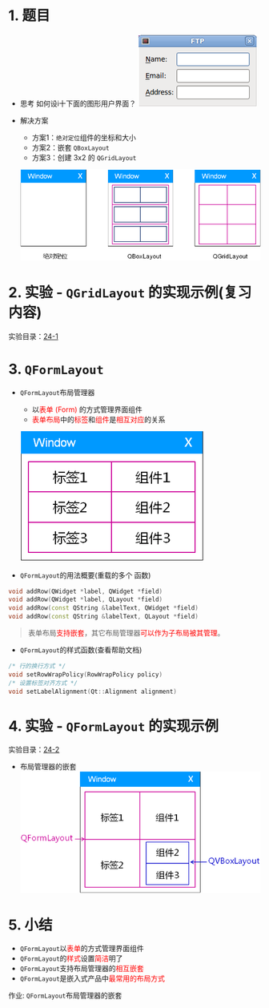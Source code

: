 # 1. 题目
- 思考
    如何设i十下面的图形用户界面？
    ![](vx_images/024_1.png)

- 解决方案
    - 方案1：`绝对定位`组件的坐标和大小
    - 方案2：嵌套 `QBoxLayout`
    - 方案3：创建 3x2 的 `QGridLayout`

    ![](vx_images/024_2.png)

# 2. 实验 - `QGridLayout` 的实现示例(复习内容)
实验目录：[24-1](vx_attachments\024_Layout_manager_3\24-1)

# 3. `QFormLayout`
- `QFormLayout`布局管理器
    - 以<font color=red>表单 (Form) </font>的方式管理界面组件
    - <font color=red>表单布局</font>中的<font color=red>标签</font>和<font color=red>组件</font>是<font color=red>相互对应</font>的关系

    ![](vx_images/024_3.png)

- `QFormLayout`的用法概要(重载的多个 函数)
```cpp
void addRow(QWidget *label, QWidget *field)
void addRow(QWidget *label, QLayout *field)
void addRow(const QString &labelText, QWidget *field)
void addRow(const QString &labelText, QLayout *field)
```
> 表单布局<font color=red>支持嵌套</font>，其它布局管理器<font color=red>可以作为子布局被其管理</font>。

- `QFormLayout`的样式函数(查看帮助文档)
```c
/* 行的换行方式 */
void setRowWrapPolicy(RowWrapPolicy policy)
/* 设置标签对齐方式 */
void setLabelAlignment(Qt::Alignment alignment)
```

# 4. 实验 - `QFormLayout` 的实现示例
实验目录：[24-2](vx_attachments\024_Layout_manager_3\24-2)

- 布局管理器的嵌套
    ![](vx_images/024_4.png)

# 5. 小结
- `QFormLayout`以<font color=red>表单</font>的方式管理界面组件
- `QFormLayout`的<font color=red>样式</font>设置<font color=red>简洁</font>明了
- `QFormLayout`支持布局管理器的<font color=red>相互嵌套</font>
- `QFormLayout`是嵌入式产品中<font color=red>最常用的布局方式</font>

作业: `QFormLayout`布局管理器的嵌套